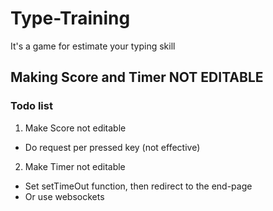# Type-Training

It's a game for estimate your typing skill

## Making Score and Timer **NOT EDITABLE** 

### Todo list 

1. Make Score not editable
  * Do request per pressed key (not effective)
2. Make Timer not editable
  * Set setTimeOut function, then redirect to the end-page
  * Or use websockets